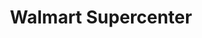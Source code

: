 ---
title: "Walmart Supercenter"
url: /murfreesboro/walmart-supercenter-memorial-boulevard/
shop: Supermarkt
---